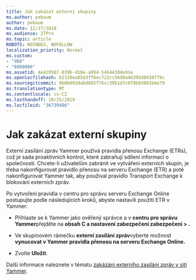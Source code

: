 ```yaml
---
title: Jak zakázat externí skupiny
ms.author: pebaum
author: pebaum
ms.date: 12/17/2018
ms.audience: ITPro
ms.topic: article
ROBOTS: NOINDEX, NOFOLLOW
localization_priority: Normal
ms.custom:
- "966"
- "6000006"
ms.assetid: 4e429507-039b-410e-a994-54b443d4e91e
ms.openlocfilehash: b2328ea85d3ff6ec722cc56d8a46395d8438f79c
ms.sourcegitcommit: 0b06093dabd685f76cc39b1d7c0f8b03883b6e79
ms.translationtype: MT
ms.contentlocale: cs-CZ
ms.lasthandoff: 10/25/2019
ms.locfileid: "36739486"
---
```

# <a name="how-to-disable-external-groups"></a>Jak zakázat externí skupiny

Externí zasílání zpráv Yammer používá pravidla přenosu Exchange (ETRs), což je sada proaktivních kontrol, které zabraňují sdílení informací o společnosti. Chcete-li uživatelům zabránit ve vytváření externích skupin, je třeba nakonfigurovat pravidlo přenosu na serveru Exchange (ETR) a poté nakonfigurovat Yammer tak, aby používal pravidlo Transport Exchange k blokování externích zpráv.
  
Po vytvoření pravidla v centru pro správu serveru Exchange Online postupujte podle následujících kroků, abyste nastavili použití ETR v Yammer:
  
- Přihlaste se k Yammer jako ověřený správce a v **centru pro správu Yammer**přejděte na **obsah C a nastavení zabezpečení zabezpečení \> .**

- Ve skupinovém rámečku **externí zasílání zpráv**vyberte možnost **vynucovat v Yammer pravidla přenosu na serveru Exchange Online.**

- Zvolte **Uložit**.

Další informace naleznete v tématu [zakázání externího zasílání zpráv v síti Yammer](https://docs.microsoft.com/yammer/work-with-external-users/disable-external-messaging).
  